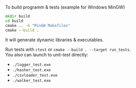 To build programm & tests (example for Windows MinGW)
```cmd
mkdir build
cd build
cmake .. -G "MinGW Makefiles"
cmake --build .
```
It will generate dynamic libraries & executables.

Run tests with `ctest` or `cmake --build . --target run_tests`.  
You also can launch to unit-test directly: 
- `./logger_test.exe`
- `./hasher_test.exe`
- `./csvloader_test.exe`
- `./walker_test.exe`
